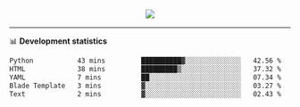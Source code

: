 <h3 align="center">
  <a href="https://github.com/hwalker928">
      <img src="https://github-profile-trophy.vercel.app/?username=hwalker928&no-bg=true&no-frame=true">
  </a>
</h3>


<hr>

📊 **Development statistics**

<!--START_SECTION:waka-->

```txt
Python           43 mins         ██████████▓░░░░░░░░░░░░░░   42.56 %
HTML             38 mins         █████████▒░░░░░░░░░░░░░░░   37.32 %
YAML             7 mins          ██░░░░░░░░░░░░░░░░░░░░░░░   07.34 %
Blade Template   3 mins          ▓░░░░░░░░░░░░░░░░░░░░░░░░   03.27 %
Text             2 mins          ▓░░░░░░░░░░░░░░░░░░░░░░░░   02.43 %
```

<!--END_SECTION:waka-->
